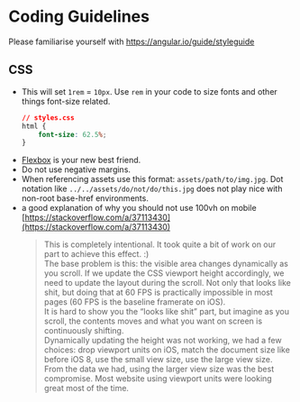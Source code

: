 # Coding Guidelines

Please familiarise yourself with <https://angular.io/guide/styleguide>

## CSS
*   This will set `1rem` = `10px`. Use `rem` in your code to size fonts and other things font-size related.
    ```css
    // styles.css
    html {
        font-size: 62.5%;
    }
    ```
* [Flexbox](https://css-tricks.com/snippets/css/a-guide-to-flexbox/) is your new best friend.
* Do not use negative margins.
* When referencing assets use this format: `assets/path/to/img.jpg`. Dot notation like `../../assets/do/not/do/this.jpg` does not play nice with non-root base-href environments.
* a good explanation of why you should not use 100vh on mobile [https://stackoverflow.com/a/37113430](https://stackoverflow.com/a/37113430)
  > This is completely intentional. It took quite a bit of work on our part to achieve this effect. :)  
  The base problem is this: the visible area changes dynamically as you scroll. If we update the CSS viewport height accordingly, we need to update the layout during the scroll. Not only that looks like shit, but doing that at 60 FPS is practically impossible in most pages (60 FPS is the baseline framerate on iOS).  
  It is hard to show you the “looks like shit” part, but imagine as you scroll, the contents moves and what you want on screen is continuously shifting.  
  Dynamically updating the height was not working, we had a few choices: drop viewport units on iOS, match the document size like before iOS 8, use the small view size, use the large view size.  
  From the data we had, using the larger view size was the best compromise. Most website using viewport units were looking great most of the time.
